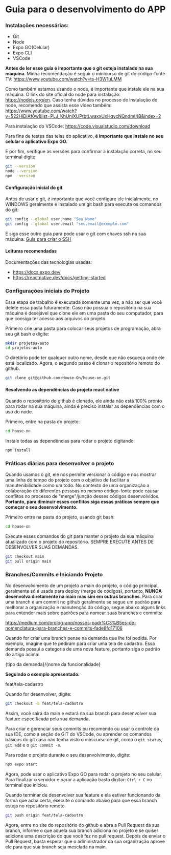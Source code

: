 
# Guia para o desenvolvimento do APP

### Instalações necessárias:

- Git
- Node
- Expo GO(Celular)
- Expo CLI
- VSCode

**Antes de ler esse guia é importante que o git esteja instalado na sua máquina**. Minha recomendação é seguir o minicurso de git do código-fonte TV: https://www.youtube.com/watch?v=ts-H3W1uLMM

Como também estamos usando o node, é importante que instale ele na sua máquina. O link do site oficial do node para instalação: https://nodejs.org/en.
Caso tenha dúvidas no processo de instalação do node, recomendo que assista esse vídeo também: https://www.youtube.com/watch?v=522HiDiAf0w&list=PLJ_KhUnlXUPtbtLwaxxUxHqvcNQndmI4B&index=2

Para instalação do VSCode: https://code.visualstudio.com/download

Para fins de testes das telas do aplicativo, **é importante que instale no seu celular o aplicativo Expo GO.**

E por fim, verifique as versões para confirmar a instalação correta, no seu terminal digite:

```bash
git --version
node --version
npm --version
```

#### Configuração inicial do git

Antes de usar o git, é importante que você configure ele inicialmente, no WINDOWS geralmente é instalado um git bash para executa os comandos do git:

```bash
git config --global user.name "Seu Nome"
git config --global user.email "seu.email@exemplo.com"
```

E siga esse outro guia para pode usar o git com chaves ssh na sua máquina: [Guia para criar o SSH](./GUIA-SSH.md)

#### Leituras recomendadas

Documentações das tecnologias usadas:

- https://docs.expo.dev/
- https://reactnative.dev/docs/getting-started

### Configurações iniciais do Projeto

Essa etapa de trabalho é executada somente uma vez, a não ser que você delete essa pasta futuramente. Caso não possua o repositório na sua máquina é desejável que clone ele em uma pasta do seu computador, para que consiga ter acesso aos arquivos do projeto.

Primeiro crie uma pasta para colocar seus projetos de programação, abra seu git bash e digite:

```bash
mkdir projetos-auto
cd projetos-auto
```

O diretório pode ter qualquer outro nome, desde que não esqueça onde ele está localizado. Agora, o segundo passo é clonar o repositório remoto do github.

```bash
git clone git@github.com:House-On/house-on.git
```

#### Resolvendo as dependências do projeto react native

Quando o repositório do github é clonado, ele ainda não está 100% pronto para rodar na sua máquina, ainda é preciso instalar as dependências com o uso do node.

Primeiro, entre na pasta do projeto:

```bash
cd house-on
```

Instale todas as dependências para rodar o projeto digitando:

```bash
npm install
```

### Práticas diárias para desenvolver o projeto

Quando usamos o git, ele nos permite versionar o código e nos mostrar uma linha do tempo do projeto com o objetivo de facilitar a manutenibilidade como um todo. No contexto de uma organização a colaboração de diferentes pessoas no mesmo código-fonte pode causar conflitos no processo de "merge"/junção desses códigos desenvolvidos. **Portanto, para diminuir esses conflitos siga essas práticas sempre que começar o seu desenvolvimento.**

Primeiro entre na pasta do projeto, usando git bash:

```bash
cd house-on
```

Execute esses comandos do git para manter o projeto da sua máquina atualizado com o projeto do repositório. SEMPRE EXECUTE ANTES DE DESENVOLVER SUAS DEMANDAS.

```bash
git checkout main
git pull origin main
```

### Branches/Commits e Iniciando Projeto

No desenvolvimento de um projeto a main do projeto, o código principal, geralmente só é usada para deploy (merge de códigos), portanto, **NUNCA desenvolva diretamente na main mas sim em outras branches**. Para criar uma branch e um commit no github geralmente se segue um padrão para melhorar a organização e manutenção do código, segue abaixo alguns links para entender mais sobre padrões para nomear suas branches e commits:

https://medium.com/prolog-app/nossos-padr%C3%B5es-de-nomenclatura-para-branches-e-commits-fade8fd17106

Quando for criar uma branch pense na demanda que lhe foi pedida. Por exemplo, imagine que te pediram para criar uma tela de cadastro. Essa demanda possui a categoria de uma nova feature, portanto siga o padrão do artigo acima:

{tipo da demanda}/{nome da funcionalidade}

**Seguindo o exemplo apresentado:**

feat/tela-cadastro

Quando for desenvolver, digite:

```bash
git checkout -b feat/tela-cadastro
```

Assim, você sairá da main e estará na sua branch para desenvolver sua feature especificada pela sua demanda.

Para criar e gerenciar seus commits eu recomendo ou usar o controle da sua IDE, como a seção de GIT do VSCode, ou aprender os comandos básicos do git caso não tenha visto o minicurso de git, como o ```git status```, ```git add``` e o ```git commit -m```.

Para rodar o projeto durante o seu desenvolvimento, digite:

```bash
npx expo start
```

Agora, pode usar o aplicativo Expo GO para rodar o projeto no seu celular. Para finalizar o servidor e parar a aplicação basta digitar: ```Ctrl + C``` no terminal que iniciou.

Quando terminar de desenvolver sua feature e ela estiver funcionando da forma que acha certa, execute o comando abaixo para que essa branch esteja no repositório remoto.

```bash
git push origin feat/tela-cadastro
```

Agora, entre no site do repositório do github e abra a Pull Request da sua branch, informe o que aquela sua branch adiciona no projeto e se quiser adicione uma descrição do que você fez no pull request. Depois de enviar o Pull Request, basta esperar que o administrador da sua organização aprove ele para que sua branch seja mesclada na main.